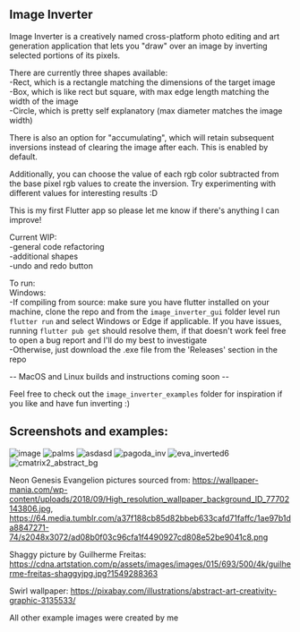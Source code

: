 Image Inverter
--------------
Image Inverter is a creatively named cross-platform photo editing and art generation application that lets you "draw" over an image by inverting selected portions of its pixels.

There are currently three shapes available:  
-Rect, which is a rectangle matching the dimensions of the target image  
-Box, which is like rect but square, with max edge length matching the width of the image  
-Circle, which is pretty self explanatory (max diameter matches the image width)  

There is also an option for "accumulating", which will retain subsequent inversions instead of clearing the image after each. This is enabled by default.  

Additionally, you can choose the value of each rgb color subtracted from the base pixel rgb values to create the inversion. Try experimenting with different values for interesting results :D

This is my first Flutter app so please let me know if there's anything I can improve!

Current WIP:  
-general code refactoring  
-additional shapes  
-undo and redo button  

To run:  
Windows:  
-If compiling from source: make sure you have flutter installed on your machine, clone the repo and from the `image_inverter_gui` folder level run `flutter run` and select Windows or Edge if applicable. If you have issues, running `flutter pub get` should resolve them, if that doesn't work feel free to open a bug report and I'll do my best to investigate  
-Otherwise, just download the .exe file from the 'Releases' section in the repo  

-- MacOS and Linux builds and instructions coming soon --

Feel free to check out the `image_inverter_examples` folder for inspiration if you like and have fun inverting :)

Screenshots and examples:
---------------------------------------------------------------------------------------------------------------
![image](https://github.com/user-attachments/assets/64fd7b63-5b74-4040-87d4-78059a7601f1)
![palms](https://github.com/user-attachments/assets/f635069c-12ea-4ba4-a07e-c59b41ae52fe)
![asdasd](https://github.com/user-attachments/assets/2e49f990-845c-4746-b254-c1b8dc5618df)
![pagoda_inv](https://github.com/user-attachments/assets/933576ec-f4e3-4e51-b019-6f2934f7e7a1)
![eva_inverted6](https://github.com/user-attachments/assets/4cea60c5-14e6-4f54-adc0-d152a6555a56)
![cmatrix2_abstract_bg](https://github.com/user-attachments/assets/9c2d53eb-9f88-4f35-acce-9a772c60058e)

Neon Genesis Evangelion pictures sourced from: https://wallpaper-mania.com/wp-content/uploads/2018/09/High_resolution_wallpaper_background_ID_77702143806.jpg, https://64.media.tumblr.com/a37f188cb85d82bbeb633cafd71faffc/1ae97b1da8847271-74/s2048x3072/ad08b0f03c96cfa1f4490927cd808e52be9041c8.png

Shaggy picture by Guilherme Freitas: https://cdna.artstation.com/p/assets/images/images/015/693/500/4k/guilherme-freitas-shaggyjpg.jpg?1549288363

Swirl wallpaper: https://pixabay.com/illustrations/abstract-art-creativity-graphic-3135533/

All other example images were created by me
